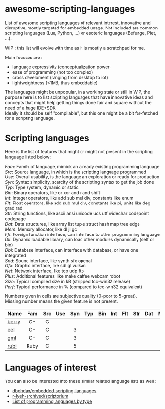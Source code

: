 # awesome-scripting-languages
List of awesome scripting languages of relevant interest, innovative and disruptive, mostly targeted for embedded usage. Not included are common scripting languages (Lua, Python, ...) or esoteric languages (Befunge, Piet, ...).

WIP : this list will evolve with time as it is mostly a scratchpad for me.

Main focuses are :
* language expressivity (conceptualization power)
* ease of programming (not too complex)
* cross develoment (ranging from desktop to iot)
* lightweightness (<1MB, thus embeddable)

The languages might be unpopular, in a working state or still in WIP, the purpose here is to list scripting languages that have innovative ideas and concepts that might help getting things done fair and square without the need of a huge IDE+SDK.<br>
Ideally it should be self "compilable", but this one might be a bit far-fetched for a scripting language.

# Scripting languages

Here is the list of features that might or might not present in the scripting language listed below:

*Fam*: Family of language, mimick an already existing programming language<br>
*Src*: Source language, in which is the scripting language programmed<br>
*Use*: Overall usability, is the language an exploration or ready for production<br>
*Syn*: Syntax simplicity, scarcity of the scripting syntax to get the job done<br>
*Typ*: Type system, dynamic or static<br>
*Bin*: Binary operators, like or xor and nand shift<br>
*Int*: Integer operators, like add sub mul div, constants like enum<br>
*Flt*: Float operators, like add sub mul div, constants like pi, units like deg grad rad<br>
*Str*: String functions, like ascii ansi unicode ucs utf widechar codepoint codepage<br>
*Dat*: Data structures, like array list tuple struct hash map tree edge<br>
*Mem*: Memory allocator, like dl jl gc<br>
*Ffi*: Foreign function interface, can interface to other programming language<br>
*Dll*: Dynamic loadable library, can load other modules dynamically (self or bin)<br>
*Dbi*: Database interface, can interface with database, or have one integrated<br>
*Snd*: Sound interface, like synth sfx openal<br>
*Gfx*: Graphic interface, like sdl gl vulkan<br>
*Net*: Network interface, like tcp udp ftp<br>
*Plus*: Additional features, like make caffee webcam robot<br>
*Size*: Typical compiled size in kB (stripped tcc-win32 release)<br>
*Perf*: Typical performance in % (compared to tcc-win32 equivalent)

Numbers given in cells are subjective quality (0-poor to 5-great).<br>
Missing number means the given feature is not present.

| Name    | Fam | Src | Use | Syn | Typ | Bin | Int | Flt | Str | Dat | Mem | Ffi | Dll | Dbi | Snd | Gfx | Net | Plus | Size | Perf |
| :--     | :-: | :-: | :-: | :-: | :-: | :-: | :-: | :-: | :-: | :-: | :-: | :-: | :-: | :-: | :-: | :-: | :-: | :-:  | :-:  | :-:  |
| [berry] | C-  | C   |
| [eel]   | C-  | C   | | 3
| [gml]   | C-  | C   | | 3
| [rubi]  | Ruby | C  | | 5

[berry]: https://github.com/Skiars/berry
[eel]: https://github.com/olofson/eel/blob/master/test/heapsort.eel
[gml]: https://github.com/graphitemaster/gml
[rubi]: https://github.com/sysprog21/rubi

# Languages of interest

You can also be interested into these similar related language lists as well :
* [dbohdan/embedded-scripting-languages](https://github.com/dbohdan/embedded-scripting-languages)
* [r-lyeh-archived/scriptorium](https://github.com/r-lyeh-archived/scriptorium)
* [List of programming languages by type](https://en.wikipedia.org/wiki/List_of_programming_languages_by_type)
